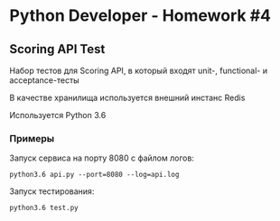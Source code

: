 # Python Developer - Homework #4

## Scoring API Test

Набор тестов для Scoring API, в который входят unit-, functional- и acceptance-тесты

В качестве хранилища используется внешний инстанс Redis

Используется Python 3.6

### Примеры

Запуск сервиса на порту 8080 с файлом логов:

    python3.6 api.py --port=8080 --log=api.log

Запуск тестирования:

    python3.6 test.py


